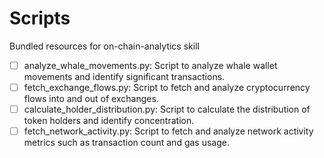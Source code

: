 # Scripts

Bundled resources for on-chain-analytics skill

- [ ] analyze_whale_movements.py: Script to analyze whale wallet movements and identify significant transactions.
- [ ] fetch_exchange_flows.py: Script to fetch and analyze cryptocurrency flows into and out of exchanges.
- [ ] calculate_holder_distribution.py: Script to calculate the distribution of token holders and identify concentration.
- [ ] fetch_network_activity.py: Script to fetch and analyze network activity metrics such as transaction count and gas usage.
